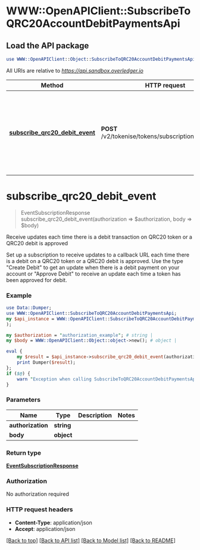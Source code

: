 # WWW::OpenAPIClient::SubscribeToQRC20AccountDebitPaymentsApi

## Load the API package
```perl
use WWW::OpenAPIClient::Object::SubscribeToQRC20AccountDebitPaymentsApi;
```

All URIs are relative to *https://api.sandbox.overledger.io*

Method | HTTP request | Description
------------- | ------------- | -------------
[**subscribe_qrc20_debit_event**](SubscribeToQRC20AccountDebitPaymentsApi.md#subscribe_qrc20_debit_event) | **POST** /v2/tokenise/tokens/subscription/qrc20/debit | Receive updates each time there is a debit transaction on QRC20 token or a QRC20 debit is approved


# **subscribe_qrc20_debit_event**
> EventSubscriptionResponse subscribe_qrc20_debit_event(authorization => $authorization, body => $body)

Receive updates each time there is a debit transaction on QRC20 token or a QRC20 debit is approved

Set up a subscription to receive updates to a callback URL each time there is a debit on a QRC20 token or a QRC20 debit is approved. Use the type \"Create Debit\" to get an update when there is a debit payment on your account or \"Approve Debit\" to receive an update each time a token has been approved for debit.

### Example
```perl
use Data::Dumper;
use WWW::OpenAPIClient::SubscribeToQRC20AccountDebitPaymentsApi;
my $api_instance = WWW::OpenAPIClient::SubscribeToQRC20AccountDebitPaymentsApi->new(
);

my $authorization = "authorization_example"; # string | 
my $body = WWW::OpenAPIClient::Object::object->new(); # object | 

eval {
    my $result = $api_instance->subscribe_qrc20_debit_event(authorization => $authorization, body => $body);
    print Dumper($result);
};
if ($@) {
    warn "Exception when calling SubscribeToQRC20AccountDebitPaymentsApi->subscribe_qrc20_debit_event: $@\n";
}
```

### Parameters

Name | Type | Description  | Notes
------------- | ------------- | ------------- | -------------
 **authorization** | **string**|  | 
 **body** | **object**|  | 

### Return type

[**EventSubscriptionResponse**](EventSubscriptionResponse.md)

### Authorization

No authorization required

### HTTP request headers

 - **Content-Type**: application/json
 - **Accept**: application/json

[[Back to top]](#) [[Back to API list]](../README.md#documentation-for-api-endpoints) [[Back to Model list]](../README.md#documentation-for-models) [[Back to README]](../README.md)

